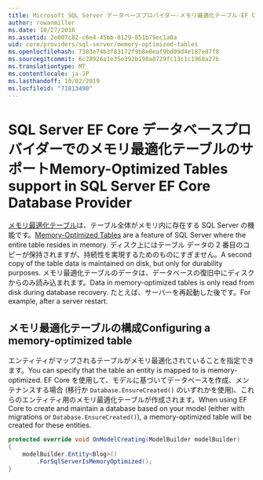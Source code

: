 ```yaml
---
title: Microsoft SQL Server データベースプロバイダー-メモリ最適化テーブル-EF Core
author: rowanmiller
ms.date: 10/27/2016
ms.assetid: 2e007c82-c6e4-45bb-8129-851b79ec1a0a
uid: core/providers/sql-server/memory-optimized-tables
ms.openlocfilehash: 7383e74b3f83172f9b8e0eaf9bd09d4e187e87f8
ms.sourcegitcommit: 6c28926a1e35e392b198a8729fc13c1c1968a27b
ms.translationtype: MT
ms.contentlocale: ja-JP
ms.lasthandoff: 10/02/2019
ms.locfileid: "71813490"
---
```

# <a name="memory-optimized-tables-support-in-sql-server-ef-core-database-provider"></a><span data-ttu-id="7d780-102">SQL Server EF Core データベースプロバイダーでのメモリ最適化テーブルのサポート</span><span class="sxs-lookup"><span data-stu-id="7d780-102">Memory-Optimized Tables support in SQL Server EF Core Database Provider</span></span>

<span data-ttu-id="7d780-103">[メモリ最適化テーブル](https://docs.microsoft.com/sql/relational-databases/in-memory-oltp/memory-optimized-tables)は、テーブル全体がメモリ内に存在する SQL Server の機能です。</span><span class="sxs-lookup"><span data-stu-id="7d780-103">[Memory-Optimized Tables](https://docs.microsoft.com/sql/relational-databases/in-memory-oltp/memory-optimized-tables) are a feature of SQL Server where the entire table resides in memory.</span></span> <span data-ttu-id="7d780-104">ディスク上にはテーブル データの 2 番目のコピーが保持されますが、持続性を実現するためのものにすぎません。</span><span class="sxs-lookup"><span data-stu-id="7d780-104">A second copy of the table data is maintained on disk, but only for durability purposes.</span></span> <span data-ttu-id="7d780-105">メモリ最適化テーブルのデータは、データベースの復旧中にディスクからのみ読み込まれます。</span><span class="sxs-lookup"><span data-stu-id="7d780-105">Data in memory-optimized tables is only read from disk during database recovery.</span></span> <span data-ttu-id="7d780-106">たとえば、サーバーを再起動した後です。</span><span class="sxs-lookup"><span data-stu-id="7d780-106">For example, after a server restart.</span></span>

## <a name="configuring-a-memory-optimized-table"></a><span data-ttu-id="7d780-107">メモリ最適化テーブルの構成</span><span class="sxs-lookup"><span data-stu-id="7d780-107">Configuring a memory-optimized table</span></span>

<span data-ttu-id="7d780-108">エンティティがマップされるテーブルがメモリ最適化されていることを指定できます。</span><span class="sxs-lookup"><span data-stu-id="7d780-108">You can specify that the table an entity is mapped to is memory-optimized.</span></span> <span data-ttu-id="7d780-109">EF Core を使用して、モデルに基づいてデータベースを作成、メンテナンスする場合 (移行か `Database.EnsureCreated()` のいずれかを使用)、これらのエンティティ用のメモリ最適化テーブルが作成されます。</span><span class="sxs-lookup"><span data-stu-id="7d780-109">When using EF Core to create and maintain a database based on your model (either with migrations or `Database.EnsureCreated()`), a memory-optimized table will be created for these entities.</span></span>

``` csharp
protected override void OnModelCreating(ModelBuilder modelBuilder)
{
    modelBuilder.Entity<Blog>()
        .ForSqlServerIsMemoryOptimized();
}
```
